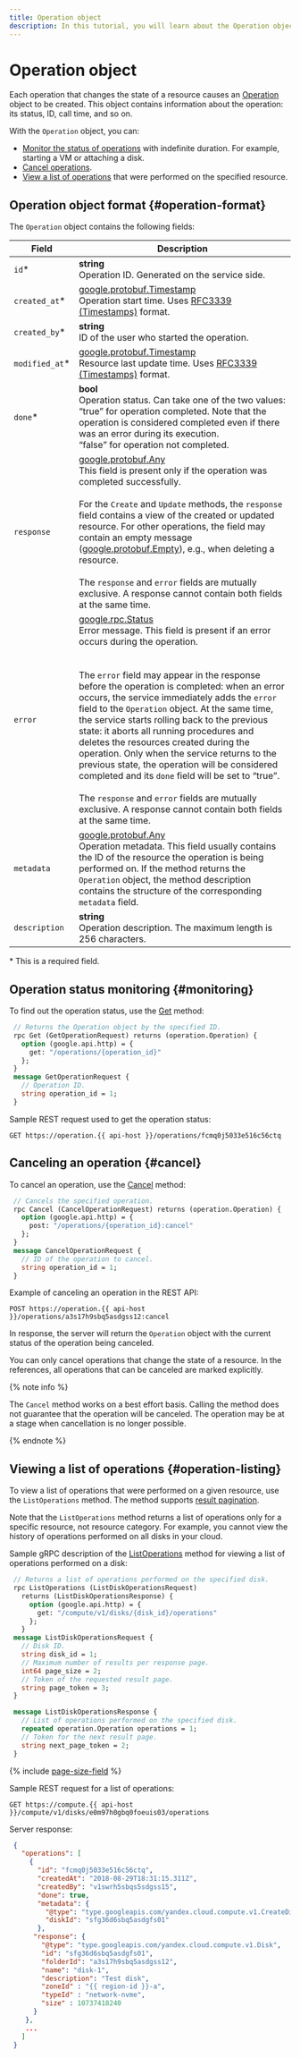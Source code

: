 ```yaml
---
title: Operation object
description: In this tutorial, you will learn about the Operation object, its format, how to track the status of an operation, cancel an operation, and view the list of operations.
---
```


# Operation object

Each operation that changes the state of a resource causes an [Operation](https://github.com/yandex-cloud/cloudapi/blob/master/yandex/cloud/operation/operation.proto) object to be created. This object contains information about the operation: its status, ID, call time, and so on.

With the `Operation` object, you can:

- [Monitor the status of operations](#monitoring) with indefinite duration. For example, starting a VM or attaching a disk.
- [Cancel operations](#cancel).
- [View a list of operations](#operation-listing) that were performed on the specified resource.

## Operation object format {#operation-format}

The `Operation` object contains the following fields:

Field |  Description
----- | -----
`id`* | <b>string</b><br/>Operation ID. Generated on the service side.
`created_at`* | [google.protobuf.Timestamp](https://github.com/protocolbuffers/protobuf/blob/master/src/google/protobuf/timestamp.proto)<br/>Operation start time. Uses [RFC3339 (Timestamps)](https://www.ietf.org/rfc/rfc3339.txt) format.
`created_by`* |  <b>string</b><br/>ID of the user who started the operation.
`modified_at`* | [google.protobuf.Timestamp](https://github.com/protocolbuffers/protobuf/blob/master/src/google/protobuf/timestamp.proto)<br/>Resource last update time. Uses [RFC3339 (Timestamps)](https://www.ietf.org/rfc/rfc3339.txt) format.
`done`* | <b>bool</b><br/>Operation status. Can take one of the two values:<br/><q>true</q> for operation completed. Note that the operation is considered completed even if there was an error during its execution.<br/><q>false</q> for operation not completed.
`response` | [google.protobuf.Any](https://github.com/protocolbuffers/protobuf/blob/master/src/google/protobuf/any.proto)<br/>This field is present only if the operation was completed successfully.<br/><br/> For the `Create` and `Update` methods, the `response` field contains a view of the created or updated resource. For other operations, the field may contain an empty message ([google.protobuf.Empty](https://github.com/protocolbuffers/protobuf/blob/master/src/google/protobuf/empty.proto)), e.g., when deleting a resource.<br/></br>The `response` and `error` fields are mutually exclusive. A response cannot contain both fields at the same time.
`error` | [google.rpc.Status](https://github.com/grpc/grpc/blob/master/src/proto/grpc/status/status.proto)<br/>Error message. This field is present if an error occurs during the operation.<br/><br/><br/>The `error` field may appear in the response before the operation is completed: when an error occurs, the service immediately adds the `error` field to the `Operation` object. At the same time, the service starts rolling back to the previous state: it aborts all running procedures and deletes the resources created during the operation. Only when the service returns to the previous state, the operation will be considered completed and its `done` field will be set to <q>true</q>.<br/><br/>The `response` and `error` fields are mutually exclusive. A response cannot contain both fields at the same time.
`metadata` | [google.protobuf.Any](https://github.com/protocolbuffers/protobuf/blob/master/src/google/protobuf/any.proto)<br/>Operation metadata. This field usually contains the ID of the resource the operation is being performed on. If the method returns the `Operation` object, the method description contains the structure of the corresponding `metadata` field.
`description` | <b>string</b><br/>Operation description. The maximum length is 256 characters.

\* This is a required field.

## Operation status monitoring {#monitoring}

To find out the operation status, use the [Get](https://github.com/yandex-cloud/cloudapi/blob/master/yandex/cloud/operation/operation_service.proto) method:
```protobuf
 // Returns the Operation object by the specified ID.
 rpc Get (GetOperationRequest) returns (operation.Operation) {
   option (google.api.http) = {
     get: "/operations/{operation_id}"
   };
 }
 message GetOperationRequest {
   // Operation ID.
   string operation_id = 1;
 }
```

Sample REST request used to get the operation status:
```http
GET https://operation.{{ api-host }}/operations/fcmq0j5033e516c56ctq
```

## Canceling an operation {#cancel}

To cancel an operation, use the [Cancel](https://github.com/yandex-cloud/cloudapi/blob/master/yandex/cloud/operation/operation_service.proto) method:

```protobuf
 // Cancels the specified operation.
 rpc Cancel (CancelOperationRequest) returns (operation.Operation) {
   option (google.api.http) = {
     post: "/operations/{operation_id}:cancel"
   };
 }
 message CancelOperationRequest {
   // ID of the operation to cancel.
   string operation_id = 1;
 }
```

Example of canceling an operation in the REST API:
```http
POST https://operation.{{ api-host }}/operations/a3s17h9sbq5asdgss12:cancel
```
In response, the server will return the `Operation` object with the current status of the operation being canceled.

You can only cancel operations that change the state of a resource. In the references, all operations that can be canceled are marked explicitly.

{% note info %}

The `Cancel` method works on a best effort basis. Calling the method does not guarantee that the operation will be canceled. The operation may be at a stage when cancellation is no longer possible.

{% endnote %}

## Viewing a list of operations {#operation-listing}

To view a list of operations that were performed on a given resource, use the `ListOperations` method. The method supports [result pagination](pagination.md).

Note that the `ListOperations` method returns a list of operations only for a specific resource, not resource category. For example, you cannot view the history of operations performed on all disks in your cloud.

Sample gRPC description of the [ListOperations](https://github.com/yandex-cloud/cloudapi/blob/master/yandex/cloud/compute/v1/disk_service.proto) method for viewing a list of operations performed on a disk:
```protobuf
 // Returns a list of operations performed on the specified disk.
 rpc ListOperations (ListDiskOperationsRequest)
   returns (ListDiskOperationsResponse) {
     option (google.api.http) = {
       get: "/compute/v1/disks/{disk_id}/operations"
     };
   }
 message ListDiskOperationsRequest {
   // Disk ID.
   string disk_id = 1;
   // Maximum number of results per response page.
   int64 page_size = 2;
   // Token of the requested result page.
   string page_token = 3;
 }

 message ListDiskOperationsResponse {
   // List of operations performed on the specified disk.
   repeated operation.Operation operations = 1;
   // Token for the next result page.
   string next_page_token = 2;
 }
```

{% include [page-size-field](../_includes/page-size-field.md) %}

Sample REST request for a list of operations:
```http
GET https://compute.{{ api-host }}/compute/v1/disks/e0m97h0gbq0foeuis03/operations
```
Server response:
```json
 {
   "operations": [
     {
       "id": "fcmq0j5033e516c56ctq",
       "createdAt": "2018-08-29T18:31:15.311Z",
       "createdBy": "v1swrh5sbqs5sdgss15",
       "done": true,
       "metadata": {
         "@type": "type.googleapis.com/yandex.cloud.compute.v1.CreateDiskMetadata",
         "diskId": "sfg36d6sbq5asdgfs01"
       },
      "response": {
        "@type": "type.googleapis.com/yandex.cloud.compute.v1.Disk",
        "id": "sfg36d6sbq5asdgfs01",
        "folderId": "a3s17h9sbq5asdgss12",
        "name": "disk-1",
        "description": "Test disk",
        "zoneId" : "{{ region-id }}-a",
        "typeId" : "network-nvme",
        "size" : 10737418240
      }
    },
    ...
   ]
 }
```
